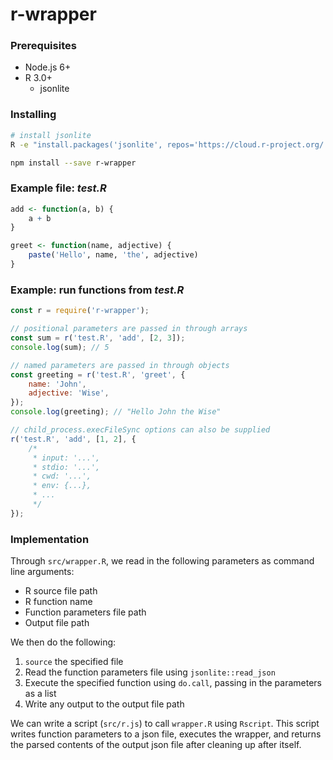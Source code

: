 # r-wrapper

### Prerequisites
- Node.js 6+
- R 3.0+
  - jsonlite


### Installing
```bash
# install jsonlite
R -e "install.packages('jsonlite', repos='https://cloud.r-project.org/')"

npm install --save r-wrapper
```

### Example file: _test.R_
```R
add <- function(a, b) {
    a + b
}

greet <- function(name, adjective) {
    paste('Hello', name, 'the', adjective)
}
```

### Example: run functions from _test.R_
```javascript
const r = require('r-wrapper');

// positional parameters are passed in through arrays
const sum = r('test.R', 'add', [2, 3]);
console.log(sum); // 5

// named parameters are passed in through objects
const greeting = r('test.R', 'greet', {
    name: 'John',
    adjective: 'Wise',
});
console.log(greeting); // "Hello John the Wise"

// child_process.execFileSync options can also be supplied
r('test.R', 'add', [1, 2], {
    /*
     * input: '...',
     * stdio: '...',
     * cwd: '...',
     * env: {...},
     * ...
     */
});
```

### Implementation

Through `src/wrapper.R`, we read in the following parameters as command line arguments:

- R source file path
- R function name
- Function parameters file path
- Output file path

We then do the following:

1. `source` the specified file
2. Read the function parameters file using `jsonlite::read_json`
3. Execute the specified function using `do.call`, passing in the parameters as a list
4. Write any output to the output file path

We can write a script (`src/r.js`) to call `wrapper.R` using `Rscript`. This script writes function parameters to a json file, executes the wrapper, and returns the parsed contents of the output json file after cleaning up after itself.
